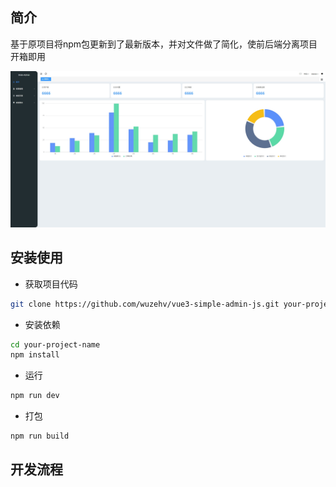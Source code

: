 ## 简介

基于原项目将npm包更新到了最新版本，并对文件做了简化，使前后端分离项目开箱即用

![dashboard](./dashboard.png)

## 安装使用

- 获取项目代码

```bash
git clone https://github.com/wuzehv/vue3-simple-admin-js.git your-project-name
```

- 安装依赖

```bash
cd your-project-name
npm install
```

- 运行

```bash
npm run dev
```

- 打包

```bash
npm run build
```

## 开发流程

